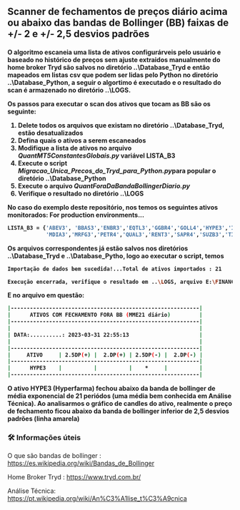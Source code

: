 <h2> Scanner de fechamentos de preços diário acima ou abaixo das bandas de Bollinger (BB) faixas de +/- 2 e +/- 2,5 desvios padrões</h2>
<p><h4> O algoritmo escaneia uma lista de ativos configurárveis pelo usuário e baseado no histórico de preços sem ajuste
extraidos manualmente do home broker Tryd são salvos no diretório ..\Database_Tryd e então mapeados em 
listas csv que podem ser lidas pelo Python no diretório ..\Database_Python, a seguir o algortimo é executado e o resultado do scan é armazenado no diretório ..\LOGS.

Os passos para executar o scan dos ativos que tocam as BB são os seguinte:
<ol>
    <li> Delete todos os arquivos que existam no diretório ..\Database_Tryd, estão desatualizados  </li>
    <li> Defina quais o ativos a serem escaneados </li>
    <li> Modifique a lista de ativos no arquivo <i>QuantMT5ConstantesGlobais.py</i> variável LISTA_B3</li>
    <li> Execute o script <i>Migracao_Unica_Precos_do_Tryd_para_Python.py</i>para popular o diretório ..\Database_Python</li>
    <li> Execute o arquivo  <i>QuantForaDaBandaBollingerDiario.py</i></li>
    <li> Verifique o resultado no diretório ..\LOGS</i></li>
</ol>

No caso do exemplo deste repositório, nos temos os seguintes ativos monitorados:
For production environments...

```sh
LISTA_B3 = {'ABEV3', 'BBAS3','ENBR3','EQTL3','GGBR4','GOLL4','HYPE3','IGTI3','ITUB4','JBSS3','LREN3',
            'MDIA3','MRFG3','PETR4','QUAL3','RENT3','SAPR4','SUZB3','TIMS3','USIM5','VALE3'}
```

Os arquivos correspondentes já estão salvos nos diretórios ..\Database_Tryd  e ..\Database_Pytho, logo ao executar o script, temos

```sh
Importação de dados bem sucedida!...Total de ativos importados : 21

Execução encerrada, verifique o resultado em ..\LOGS, arquivo E:\FINANCAS_QUANTITATIVAS\Source_Code\BOLLINGER_BANDS\LOGS\ForaBandaBoll_2023_31_03_22_45_54.txt
```

E no arquivo em questão:

```sh
|-----------------------------------------------------------|
|      ATIVOS COM FECHAMENTO FORA BB (MME21 diário)         |
|-----------------------------------------------------------|
|                                                           |
| DATA:..........: 2023-03-31 22:55:13                      |
|                                                           |
|-----------------------------------------------------------|
|     ATIVO     | 2.5DP(+) |  2.DP(+) | 2.5DP(-) |  2.DP(-) |
|-----------------------------------------------------------|
|      HYPE3    |          |          |    *     |          |
|-----------------------------------------------------------|

```

O ativo HYPE3 (Hyperfarma) fechou abaixo da banda de bollinger de média exponencial de 21 periódos (uma média bem conhecida em Análise Técnica). Ao analisarmos o gráfico de candles do ativo, realmente
o preço de fechamento ficou abaixo da banda de bollinger inferior de 2,5 desvios padrões (linha amarela)



<h3>🛠 Informações úteis</h3>

O que são bandas de bollinger : https://es.wikipedia.org/wiki/Bandas_de_Bollinger

Home Broker Tryd : https://www.tryd.com.br/</h3>

Análise Técnica: https://pt.wikipedia.org/wiki/An%C3%A1lise_t%C3%A9cnica
</h4>
